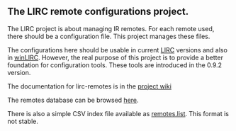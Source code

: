 ## The LIRC remote configurations project.

The LIRC project is about managing IR remotes. For each remote used, there
should be a configuration file. This project manages these files.

The configurations here should be usable in current [LIRC](http://sf.net/p/lirc) versions and also in [winLIRC](http://sf.net/p/lirc-remotes). However, the real purpose of this project is to provide a better foundation for configuration tools. These tools are introduced in the 0.9.2 version.

The documentation for lirc-remotes is in the [project wiki](http://sf.net/p/lirc-remotes/wiki)

The remotes database can be browsed [here](remotes-table.html).

There is also a simple CSV index file available as [remotes.list](remotes.list). This format is not stable.
